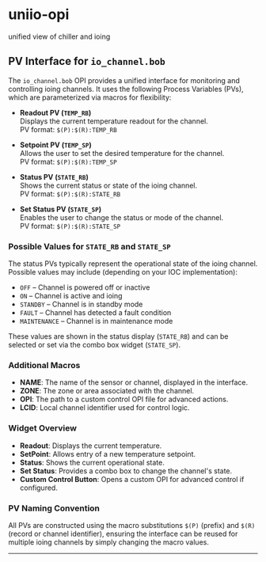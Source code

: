 # uniio-opi
unified view of chiller and ioing 


## PV Interface for `io_channel.bob`

The `io_channel.bob` OPI provides a unified interface for monitoring and controlling ioing channels. It uses the following Process Variables (PVs), which are parameterized via macros for flexibility:

- **Readout PV (`TEMP_RB`)**  
  Displays the current temperature readout for the channel.  
  PV format: `$(P):$(R):TEMP_RB`

- **Setpoint PV (`TEMP_SP`)**  
  Allows the user to set the desired temperature for the channel.  
  PV format: `$(P):$(R):TEMP_SP`

- **Status PV (`STATE_RB`)**  
  Shows the current status or state of the ioing channel.  
  PV format: `$(P):$(R):STATE_RB`

- **Set Status PV (`STATE_SP`)**  
  Enables the user to change the status or mode of the channel.  
  PV format: `$(P):$(R):STATE_SP`

### Possible Values for `STATE_RB` and `STATE_SP`

The status PVs typically represent the operational state of the ioing channel. Possible values may include (depending on your IOC implementation):

- `OFF` – Channel is powered off or inactive
- `ON` – Channel is active and ioing
- `STANDBY` – Channel is in standby mode
- `FAULT` – Channel has detected a fault condition
- `MAINTENANCE` – Channel is in maintenance mode

These values are shown in the status display (`STATE_RB`) and can be selected or set via the combo box widget (`STATE_SP`).

### Additional Macros

- **NAME**: The name of the sensor or channel, displayed in the interface.
- **ZONE**: The zone or area associated with the channel.
- **OPI**: The path to a custom control OPI file for advanced actions.
- **LCID**: Local channel identifier used for control logic.

### Widget Overview

- **Readout**: Displays the current temperature.
- **SetPoint**: Allows entry of a new temperature setpoint.
- **Status**: Shows the current operational state.
- **Set Status**: Provides a combo box to change the channel's state.
- **Custom Control Button**: Opens a custom OPI for advanced control if configured.

### PV Naming Convention

All PVs are constructed using the macro substitutions `$(P)` (prefix) and `$(R)` (record or channel identifier), ensuring the interface can be reused for multiple ioing channels by simply changing the macro values.

---

